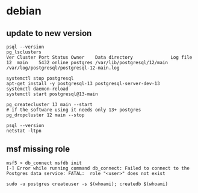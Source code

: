 # debian

## update to new version

    psql --version
    pg_lsclusters
    Ver Cluster Port Status Owner    Data directory              Log file
    12  main    5432 online postgres /var/lib/postgresql/12/main /var/log/postgresql/postgresql-12-main.log

    systemctl stop postgresql
    apt-get install -y postgresql-13 postgresql-server-dev-13
    systemctl daemon-reload
    systemctl start postgresql@13-main

    pg_createcluster 13 main --start
    # if the software using it needs only 13+ postgres
    pg_dropcluster 12 main --stop

    psql --version
    netstat -ltpn

## msf missing role

    msf5 > db_connect msfdb init
    [-] Error while running command db_connect: Failed to connect to the Postgres data service: FATAL:  role "<user>" does not exist

    sudo -u postgres createuser -s $(whoami); createdb $(whoami)
